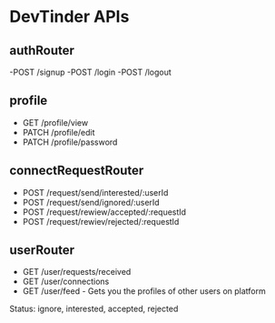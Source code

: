 # DevTinder APIs

## authRouter
-POST /signup
-POST /login
-POST /logout

## profile
- GET /profile/view
- PATCH /profile/edit
- PATCH /profile/password

## connectRequestRouter
- POST /request/send/interested/:userId
- POST /request/send/ignored/:userId
- POST /request/rewiew/accepted/:requestId
- POST /request/rewiev/rejected/:requestId

## userRouter
- GET /user/requests/received
- GET /user/connections
- GET /user/feed - Gets you the profiles of other users on platform

Status: ignore, interested, accepted, rejected